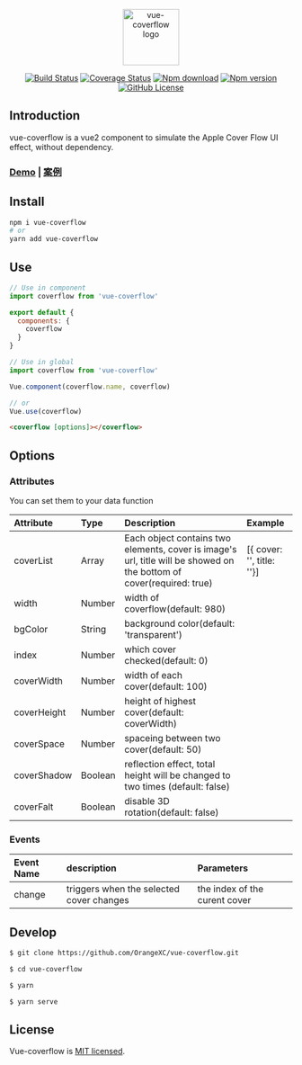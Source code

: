 <p align="center"><img width="100" src="https://i.loli.net/2019/09/03/BRu8meD2T41nNvj.png" alt="vue-coverflow logo"></p>

<p align="center">
  <a href="https://travis-ci.com/OrangeXC/vue-coverflow"><img src="https://travis-ci.com/OrangeXC/vue-coverflow.svg?branch=master" alt="Build Status"></a>
  <a href="https://codecov.io/gh/OrangeXC/vue-coverflow"><img src="https://img.shields.io/codecov/c/github/OrangeXC/vue-coverflow/master.svg" alt="Coverage Status"></a>
  <a href="https://npmcharts.com/compare/vue-coverflow?minimal=true"><img src="https://img.shields.io/npm/dm/vue-coverflow" alt="Npm download"></a>
  <a href="https://www.npmjs.com/package/vue-coverflow"><img src="https://img.shields.io/npm/v/vue-coverflow" alt="Npm version"></a>
  <a href="https://github.com/OrangeXC/vue-coverflow/blob/master/LICENSE"><img src="https://img.shields.io/github/license/orangexc/vue-coverflow" alt="GitHub License"></a>
</p>

## Introduction

vue-coverflow is a vue2 component to simulate the Apple Cover Flow UI effect, without dependency.

### [Demo](https://vue-coverflow.orangexc.xyz/) | [案例](https://vue-coverflow.orangexc.xyz/)

## Install

```bash
npm i vue-coverflow
# or
yarn add vue-coverflow
```

## Use

```js
// Use in component
import coverflow from 'vue-coverflow'

export default {
  components: {
    coverflow
  }
}

// Use in global
import coverflow from 'vue-coverflow'

Vue.component(coverflow.name, coverflow)

// or
Vue.use(coverflow)
```

```html
<coverflow [options]></coverflow>
```

## Options

### Attributes
You can set them to your data function

| Attribute      | Type         | Description    | Example |
| :------------- |:-------------|:---------------| :------ |
| coverList      | Array        |  Each object contains two elements, cover is image's url, title will be showed on the bottom of cover(required: true) |  [{ cover: '', title: ''}] |
| width          | Number       |  width of coverflow(default: 980) |  |
| bgColor        | String       |  background color(default: 'transparent')                    |       |
| index          | Number       |  which cover checked(default: 0) |  |
| coverWidth     | Number       |  width of each cover(default: 100)             |       |
| coverHeight    | Number       |  height of highest cover(default: coverWidth)             |       |
| coverSpace     | Number       |  spaceing between two cover(default: 50)                     |       |
| coverShadow    | Boolean      |  reflection effect, total height will be changed to two times (default: false)                      |       |
| coverFalt      | Boolean      |  disable 3D rotation(default: false)      |       |

### Events

| Event Name     | description    | Parameters |
| :------------- |:---------------| :--------- |
| change         | triggers when the selected cover changes |  the index of the curent cover |

## Develop

```bash
$ git clone https://github.com/OrangeXC/vue-coverflow.git

$ cd vue-coverflow

$ yarn

$ yarn serve
```

## License

Vue-coverflow is [MIT licensed](https://github.com/OrangeXC/vue-coverflow/blob/master/LICENSE).
